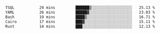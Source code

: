 <!--START_SECTION:waka-->

```txt
TSQL           29 mins         ██████▒░░░░░░░░░░░░░░░░░░   25.13 %
YAML           26 mins         █████▓░░░░░░░░░░░░░░░░░░░   23.03 %
Bash           19 mins         ████▒░░░░░░░░░░░░░░░░░░░░   16.71 %
Cairo          17 mins         ███▓░░░░░░░░░░░░░░░░░░░░░   15.11 %
Rust           14 mins         ███░░░░░░░░░░░░░░░░░░░░░░   12.13 %
```

<!--END_SECTION:waka-->